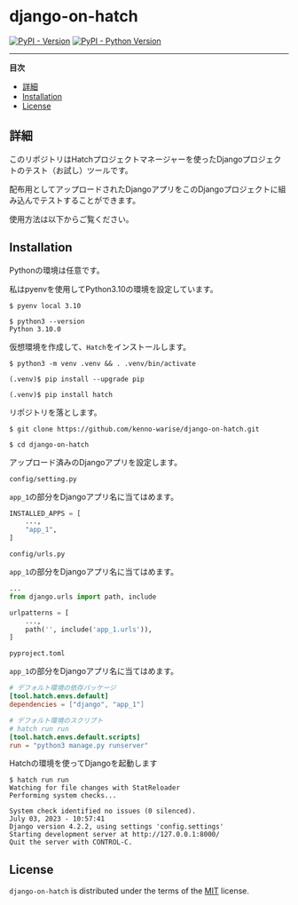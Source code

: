 # django-on-hatch

[![PyPI - Version](https://img.shields.io/pypi/v/django-hatch.svg)](https://pypi.org/project/django-hatch)
[![PyPI - Python Version](https://img.shields.io/pypi/pyversions/django-hatch.svg)](https://pypi.org/project/django-hatch)

-----

**目次**

- [詳細](#詳細)
- [Installation](#installation)
- [License](#license)

## 詳細

このリポジトリはHatchプロジェクトマネージャーを使ったDjangoプロジェクトのテスト（お試し）ツールです。

配布用としてアップロードされたDjangoアプリをこのDjangoプロジェクトに組み込んでテストすることができます。

使用方法は以下からご覧ください。

## Installation

Pythonの環境は任意です。

私はpyenvを使用してPython3.10の環境を設定しています。

```console
$ pyenv local 3.10

$ python3 --version
Python 3.10.0
```

仮想環境を作成して、`Hatch`をインストールします。

```console
$ python3 -m venv .venv && . .venv/bin/activate

(.venv)$ pip install --upgrade pip

(.venv)$ pip install hatch
```

リポジトリを落とします。

```console
$ git clone https://github.com/kenno-warise/django-on-hatch.git

$ cd django-on-hatch
```

アップロード済みのDjangoアプリを設定します。

`config/setting.py`

`app_1`の部分をDjangoアプリ名に当てはめます。

```python
INSTALLED_APPS = [
    ...,
    "app_1",
]
```

`config/urls.py`

`app_1`の部分をDjangoアプリ名に当てはめます。

```python
...
from django.urls import path, include

urlpatterns = [
    ...,
    path('', include('app_1.urls')),
]
```

`pyproject.toml`

`app_1`の部分をDjangoアプリ名に当てはめます。

```toml
# デフォルト環境の依存パッケージ
[tool.hatch.envs.default]
dependencies = ["django", "app_1"]

# デフォルト環境のスクリプト
# hatch run run
[tool.hatch.envs.default.scripts]
run = "python3 manage.py runserver"
```

Hatchの環境を使ってDjangoを起動します

```console
$ hatch run run
Watching for file changes with StatReloader
Performing system checks...

System check identified no issues (0 silenced).
July 03, 2023 - 10:57:41
Django version 4.2.2, using settings 'config.settings'
Starting development server at http://127.0.0.1:8000/
Quit the server with CONTROL-C.
```

## License

`django-on-hatch` is distributed under the terms of the [MIT](https://spdx.org/licenses/MIT.html) license.
